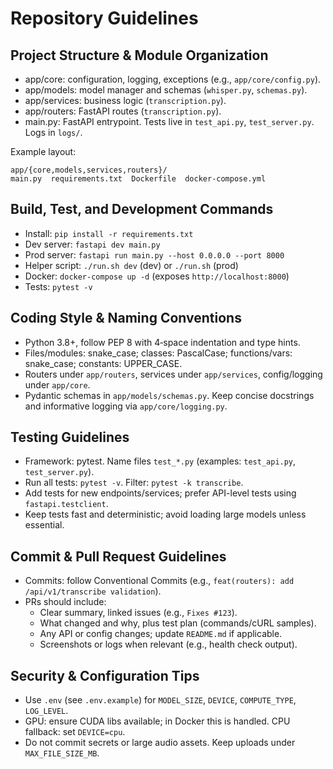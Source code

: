 # Repository Guidelines

## Project Structure & Module Organization
- app/core: configuration, logging, exceptions (e.g., `app/core/config.py`).
- app/models: model manager and schemas (`whisper.py`, `schemas.py`).
- app/services: business logic (`transcription.py`).
- app/routers: FastAPI routes (`transcription.py`).
- main.py: FastAPI entrypoint. Tests live in `test_api.py`, `test_server.py`. Logs in `logs/`.

Example layout:
```
app/{core,models,services,routers}/
main.py  requirements.txt  Dockerfile  docker-compose.yml
```

## Build, Test, and Development Commands
- Install: `pip install -r requirements.txt`
- Dev server: `fastapi dev main.py`
- Prod server: `fastapi run main.py --host 0.0.0.0 --port 8000`
- Helper script: `./run.sh dev` (dev) or `./run.sh` (prod)
- Docker: `docker-compose up -d` (exposes `http://localhost:8000`)
- Tests: `pytest -v`

## Coding Style & Naming Conventions
- Python 3.8+, follow PEP 8 with 4‑space indentation and type hints.
- Files/modules: snake_case; classes: PascalCase; functions/vars: snake_case; constants: UPPER_CASE.
- Routers under `app/routers`, services under `app/services`, config/logging under `app/core`.
- Pydantic schemas in `app/models/schemas.py`. Keep concise docstrings and informative logging via `app/core/logging.py`.

## Testing Guidelines
- Framework: pytest. Name files `test_*.py` (examples: `test_api.py`, `test_server.py`).
- Run all tests: `pytest -v`. Filter: `pytest -k transcribe`.
- Add tests for new endpoints/services; prefer API-level tests using `fastapi.testclient`.
- Keep tests fast and deterministic; avoid loading large models unless essential.

## Commit & Pull Request Guidelines
- Commits: follow Conventional Commits (e.g., `feat(routers): add /api/v1/transcribe validation`).
- PRs should include:
  - Clear summary, linked issues (e.g., `Fixes #123`).
  - What changed and why, plus test plan (commands/cURL samples).
  - Any API or config changes; update `README.md` if applicable.
  - Screenshots or logs when relevant (e.g., health check output).

## Security & Configuration Tips
- Use `.env` (see `.env.example`) for `MODEL_SIZE`, `DEVICE`, `COMPUTE_TYPE`, `LOG_LEVEL`.
- GPU: ensure CUDA libs available; in Docker this is handled. CPU fallback: set `DEVICE=cpu`.
- Do not commit secrets or large audio assets. Keep uploads under `MAX_FILE_SIZE_MB`.

